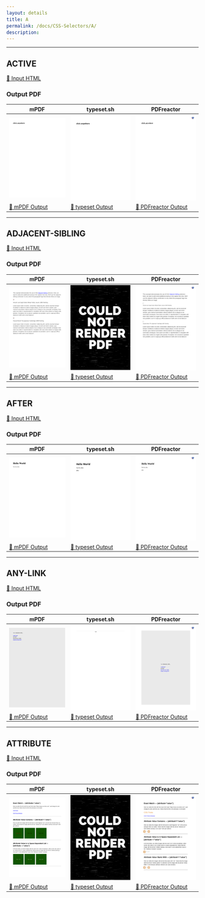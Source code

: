 ```yaml
---
layout: details
title: A
permalink: /docs/CSS-Selectors/A/
description: 
---
```




<hr />

## ACTIVE

[📄 Input HTML](/html/CSS%20Selectors/A/active.html)

### Output PDF

| mPDF | typeset.sh | PDFreactor |
|---------|---------|---------|
| ![mPDF Preview](mpdf__html_CSS_Selectors_A_active.html.png) | ![typeset Preview](typeset__html_CSS_Selectors_A_active.html.png) | ![PDFreactor Preview](pdfreactor__html_CSS_Selectors_A_active.html.png) |
| [📕 mPDF Output](mpdf__html_CSS_Selectors_A_active.html.pdf) | [📕 typeset Output](typeset__html_CSS_Selectors_A_active.html.pdf) | [📕 PDFreactor Output](pdfreactor__html_CSS_Selectors_A_active.html.pdf) |

<hr />

## ADJACENT-SIBLING

[📄 Input HTML](/html/CSS%20Selectors/A/adjacent-sibling.html)

### Output PDF

| mPDF | typeset.sh | PDFreactor |
|---------|---------|---------|
| ![mPDF Preview](mpdf__html_CSS_Selectors_A_adjacent-sibling.html.png) | ![typeset Preview](typeset__html_CSS_Selectors_A_adjacent-sibling.html.png) | ![PDFreactor Preview](pdfreactor__html_CSS_Selectors_A_adjacent-sibling.html.png) |
| [📕 mPDF Output](mpdf__html_CSS_Selectors_A_adjacent-sibling.html.pdf) | [📕 typeset Output](typeset__html_CSS_Selectors_A_adjacent-sibling.html.pdf) | [📕 PDFreactor Output](pdfreactor__html_CSS_Selectors_A_adjacent-sibling.html.pdf) |

<hr />

## AFTER

[📄 Input HTML](/html/CSS%20Selectors/A/after.html)

### Output PDF

| mPDF | typeset.sh | PDFreactor |
|---------|---------|---------|
| ![mPDF Preview](mpdf__html_CSS_Selectors_A_after.html.png) | ![typeset Preview](typeset__html_CSS_Selectors_A_after.html.png) | ![PDFreactor Preview](pdfreactor__html_CSS_Selectors_A_after.html.png) |
| [📕 mPDF Output](mpdf__html_CSS_Selectors_A_after.html.pdf) | [📕 typeset Output](typeset__html_CSS_Selectors_A_after.html.pdf) | [📕 PDFreactor Output](pdfreactor__html_CSS_Selectors_A_after.html.pdf) |

<hr />

## ANY-LINK

[📄 Input HTML](/html/CSS%20Selectors/A/any-link.html)

### Output PDF

| mPDF | typeset.sh | PDFreactor |
|---------|---------|---------|
| ![mPDF Preview](mpdf__html_CSS_Selectors_A_any-link.html.png) | ![typeset Preview](typeset__html_CSS_Selectors_A_any-link.html.png) | ![PDFreactor Preview](pdfreactor__html_CSS_Selectors_A_any-link.html.png) |
| [📕 mPDF Output](mpdf__html_CSS_Selectors_A_any-link.html.pdf) | [📕 typeset Output](typeset__html_CSS_Selectors_A_any-link.html.pdf) | [📕 PDFreactor Output](pdfreactor__html_CSS_Selectors_A_any-link.html.pdf) |

<hr />

## ATTRIBUTE

[📄 Input HTML](/html/CSS%20Selectors/A/attribute.html)

### Output PDF

| mPDF | typeset.sh | PDFreactor |
|---------|---------|---------|
| ![mPDF Preview](mpdf__html_CSS_Selectors_A_attribute.html.png) | ![typeset Preview](typeset__html_CSS_Selectors_A_attribute.html.png) | ![PDFreactor Preview](pdfreactor__html_CSS_Selectors_A_attribute.html.png) |
| [📕 mPDF Output](mpdf__html_CSS_Selectors_A_attribute.html.pdf) | [📕 typeset Output](typeset__html_CSS_Selectors_A_attribute.html.pdf) | [📕 PDFreactor Output](pdfreactor__html_CSS_Selectors_A_attribute.html.pdf) |


